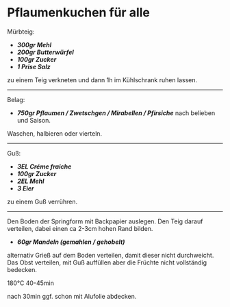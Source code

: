# Pflaumenkuchen für alle

Mürbteig:

+ ***300gr Mehl***
+ ***200gr Butterwürfel***
+ ***100gr Zucker***
+ ***1 Prise Salz***

zu einem Teig verkneten und dann
1h im Kühlschrank ruhen lassen.

---
Belag:

+ ***750gr Pflaumen / Zwetschgen / Mirabellen / Pfirsiche***
nach belieben und Saison.

Waschen, halbieren oder vierteln.

---
Guß:

+ ***3EL Créme fraiche***
+ ***100gr Zucker***
+ ***2EL Mehl***
+ ***3 Eier***

zu einem Guß verrühren.

---
Den Boden der Springform mit Backpapier auslegen. Den Teig darauf verteilen, dabei einen ca 2-3cm hohen Rand bilden.

+ ***60gr Mandeln (gemahlen / gehobelt)***

alternativ Grieß
auf dem Boden verteilen, damit dieser nicht durchweicht.
Das Obst verteilen, mit Guß auffüllen aber die Früchte nicht vollständig bedecken.

180°C 40-45min

nach 30min ggf. schon mit Alufolie abdecken.
